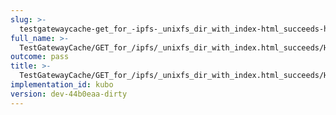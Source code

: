 ```yaml
---
slug: >-
  testgatewaycache-get_for_-ipfs-_unixfs_dir_with_index-html_succeeds-header_x-ipfs-roots
full_name: >-
  TestGatewayCache/GET_for_/ipfs/_unixfs_dir_with_index.html_succeeds/Header_X-Ipfs-Roots
outcome: pass
title: >-
  TestGatewayCache/GET_for_/ipfs/_unixfs_dir_with_index.html_succeeds/Header_X-Ipfs-Roots
implementation_id: kubo
version: dev-44b0eaa-dirty
---
```


